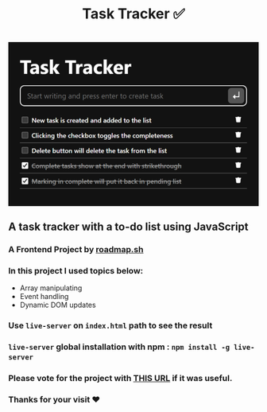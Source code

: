 <h1 align="center"> Task Tracker ✅<h1>
<p align="center">
<img align="center" width="520px" src="./img/banner.png" alt="Banner Image">
</p>

## A task tracker with a to-do list using JavaScript

### A Frontend Project by [roadmap.sh](https://roadmap.sh/frontend/projects)

### In this project I used topics below:

-   Array manipulating
-   Event handling
-   Dynamic DOM updates

### Use `live-server` on `index.html` path to see the result

### `live-server` global installation with npm : `npm install -g live-server`

### Please vote for the project with [THIS URL]() if it was useful.

### Thanks for your visit ❤️
